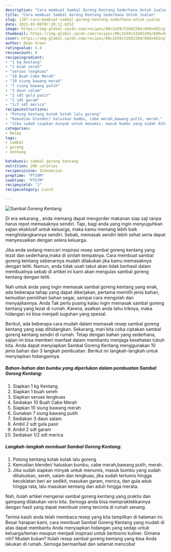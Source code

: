 ```yaml
---
description: "Cara membuat Sambal Goreng Kentang Sederhana Untuk Jualan"
title: "Cara membuat Sambal Goreng Kentang Sederhana Untuk Jualan"
slug: 1107-cara-membuat-sambal-goreng-kentang-sederhana-untuk-jualan
date: 2021-03-06T07:28:11.625Z
image: https://img-global.cpcdn.com/recipes/80c2e59c51b02204/680x482cq70/sambal-goreng-kentang-foto-resep-utama.jpg
thumbnail: https://img-global.cpcdn.com/recipes/80c2e59c51b02204/680x482cq70/sambal-goreng-kentang-foto-resep-utama.jpg
cover: https://img-global.cpcdn.com/recipes/80c2e59c51b02204/680x482cq70/sambal-goreng-kentang-foto-resep-utama.jpg
author: Dean Greer
ratingvalue: 4.4
reviewcount: 8
recipeingredient:
- "1 kg Kentang"
- "1 buah sereh"
- "seruas lengkuas"
- "10 Buah Cabe Merah"
- "10 siung bawang merah"
- "7 siung bawang putih"
- "3 daun salam"
- "2 sdt gula pasir"
- "2 sdt garam"
- "1/2 sdt merica"
recipeinstructions:
- "Potong kentang kotak kotak lalu goreng"
- "Kemudian blender/ haluskan bumbu, cabe merah,bawang putih, merah."
- "Jika sudah siapkan minyak untuk menumis, masuk bumbu yang sudah dihaluskan, sereh, salam dan lengkuas, jika sudah tertumis hingga kecoklatan beri air sedikit, masukan garam, merica, dan gula aduk hingga rata, lalu masukan kentang dan aduh hingga merata."
categories:
- Resep
tags:
- sambal
- goreng
- kentang

katakunci: sambal goreng kentang 
nutrition: 206 calories
recipecuisine: Indonesian
preptime: "PT19M"
cooktime: "PT57M"
recipeyield: "1"
recipecategory: Lunch

---
```



![Sambal Goreng Kentang](https://img-global.cpcdn.com/recipes/80c2e59c51b02204/680x482cq70/sambal-goreng-kentang-foto-resep-utama.jpg)

Di era  sekarang , anda memang dapat mengorder makanan siap saji tanpa harus repot memasaknya sendiri. Tapi, bagi anda yang ingin menyuguhkan sajian eksklusif untuk keluarga, maka kamu memang lebih baik menghidangkannya sendiri. Sebab, memasak sendiri lebih sehat serta dapat menyesuaikan dengan selera keluarga.

Jika anda sedang mencari inspirasi resep sambal goreng kentang yang lezat dan sederhana,maka di sinilah tempatnya. Cara membuat sambal goreng kentang  sebenarnya mudah dilakukan jika kamu memasaknya dengan teliti. Namun, anda tidak usah takut akan tidak berhasil dalam membuatnya 
sebab di artikel ini kami akan mengulas sambal goreng kentang dengan teliti.  



Nah untuk anda yang ingin memasak sambal goreng kentang yang enak, ada beberapa tahap yang dapat dikerjakan, pertama memilih jenis bahan, kemudian pemilihan bahan segar, sampai cara mengolah dan menyajikannya. Anda Tak perlu pusing kalau ingin memasak sambal goreng kentang yang lezat di rumah. Karena, asalkan anda  tahu triknya, maka hidangan ini bisa menjadi suguhan yang spesial.

Berikut, ada beberapa cara mudah dalam memasak resep sambal goreng kentang yang siap dihidangkan. Sekarang, mari kita coba ciptakan sambal goreng kentang sendiri di rumah. Tetap dengan bahan yang sederhana, sajian ini bisa memberi manfaat dalam membantu menjaga kesehatan tubuh kita. Anda dapat menyiapkan Sambal Goreng Kentang menggunakan 10 jenis bahan dan 3 langkah pembuatan. Berikut ini langkah-langkah untuk menyiapkan hidangannya.

<!--inarticleads1-->

##### Bahan-bahan dan bumbu yang diperlukan dalam pembuatan Sambal Goreng Kentang:

1. Siapkan 1 kg Kentang
1. Siapkan 1 buah sereh
1. Siapkan seruas lengkuas
1. Sediakan 10 Buah Cabe Merah
1. Siapkan 10 siung bawang merah
1. Gunakan 7 siung bawang putih
1. Sediakan 3 daun salam
1. Ambil 2 sdt gula pasir
1. Ambil 2 sdt garam
1. Sediakan 1/2 sdt merica




<!--inarticleads2-->

##### Langkah-langkah membuat Sambal Goreng Kentang:

1. Potong kentang kotak kotak lalu goreng
1. Kemudian blender/ haluskan bumbu, cabe merah,bawang putih, merah.
1. Jika sudah siapkan minyak untuk menumis, masuk bumbu yang sudah dihaluskan, sereh, salam dan lengkuas, jika sudah tertumis hingga kecoklatan beri air sedikit, masukan garam, merica, dan gula aduk hingga rata, lalu masukan kentang dan aduh hingga merata.




Nah, itulah artikel mengenai  sambal goreng kentang  yang praktis dan gampang dilakukan versi kita. Semoga anda bisa mempraktekkannya dengan hasil yang dapat membuat oreng tercinta di rumah senang. 

Terima kasih anda telah membaca resep yang kita tampilkan di halaman ini. Besar harapan kami, cara membuat  Sambal Goreng Kentang yang mudah di atas dapat membantu Anda menyiapkan hidangan yang sedap untuk keluarga/teman maupun menjadi inspirasi untuk berbisnis kuliner. Gimana nih? Mudah bukan? Itulah resep sambal goreng kentang yang bisa Anda lakukan di rumah. Semoga bermanfaat dan selamat mencoba!

